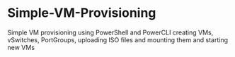 # Simple-VM-Provisioning
 Simple VM provisioning using PowerShell and PowerCLI creating VMs, vSwitches, PortGroups, uploading ISO files and mounting them and starting new VMs
